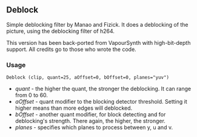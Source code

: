 ## Deblock 

Simple deblocking filter by Manao and Fizick. It does a deblocking of the picture, using the deblocking filter of h264.

This version has been back-ported from VapourSynth with high-bit-depth support. All credits go to those who wrote the code.

### Usage
```
Deblock (clip, quant=25, aOffset=0, bOffset=0, planes="yuv")
```
* *quant* - the higher the quant, the stronger the deblocking. It can range from 0 to 60.
* *aOffset* - quant modifier to the blocking detector threshold. Setting it higher means than more edges will deblocked.
* *bOffset* - another quant modifier, for block detecting and for deblocking's strength. There again, the higher, the stronger.
* *planes* - specifies which planes to process between y, u and v.